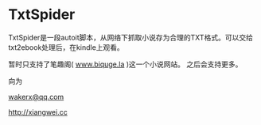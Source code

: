 # TxtSpider

TxtSpider是一段autoit脚本，从网络下抓取小说存为合理的TXT格式。可以交给txt2ebook处理后，在kindle上观看。

暂时只支持了笔趣阁( www.biquge.la )这一个小说网站。
之后会支持更多。

向为 

wakerx@qq.com 

http://xiangwei.cc 



